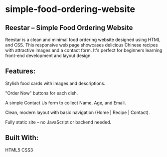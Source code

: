 # simple-food-ordering-website
## Reestar – Simple Food Ordering Website
Reestar is a clean and minimal food ordering website designed using HTML and CSS. This responsive web page showcases delicious Chinese recipes with attractive images and a contact form. It's perfect for beginners learning front-end development and layout design.

## Features:
Stylish food cards with images and descriptions. 

"Order Now" buttons for each dish.

 A simple Contact Us form to collect Name, Age, and Email.

 Clean, modern layout with basic navigation (Home | Recipe | Contact).

 Fully static site – no JavaScript or backend needed.

## Built With:
 
 HTML5
 CSS3

